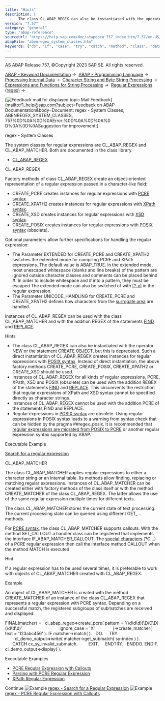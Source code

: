 ```yaml
---
title: "Hints"
description: |
  -   The class CL_ABAP_REGEX can also be instantiated with the operator NEW(https://help.sap.com/doc/abapdocu_757_index_htm/7.57/en-US/abenconstructor_expression_new.htm) or the statement CREATE OBJECT(https://help.sap.com/doc/abapdocu_757_index_htm/7.57/en-US/abapcreate_object.htm), but this i
version: "7.57"
category: "general"
type: "abap-reference"
sourceUrl: "https://help.sap.com/doc/abapdocu_757_index_htm/7.57/en-US/abenregex_system_classes.htm"
abapFile: "abenregex_system_classes.htm"
keywords: ["do", "if", "case", "try", "catch", "method", "class", "data", "internal-table", "abenregex", "system", "classes"]
---
```


* * *

AS ABAP Release 757, ©Copyright 2023 SAP SE. All rights reserved.

[ABAP - Keyword Documentation](https://help.sap.com/doc/abapdocu_757_index_htm/7.57/en-US/abenabap.htm) →  [ABAP - Programming Language](https://help.sap.com/doc/abapdocu_757_index_htm/7.57/en-US/abenabap_reference.htm) →  [Processing Internal Data](https://help.sap.com/doc/abapdocu_757_index_htm/7.57/en-US/abenabap_data_working.htm) →  [Character String and Byte String Processing](https://help.sap.com/doc/abapdocu_757_index_htm/7.57/en-US/abenabap_data_string.htm) →  [Expressions and Functions for String Processing](https://help.sap.com/doc/abapdocu_757_index_htm/7.57/en-US/abenstring_processing_expr_func.htm) →  [Regular Expressions (regex)](https://help.sap.com/doc/abapdocu_757_index_htm/7.57/en-US/abenregular_expressions.htm) → 

 [![](Mail.gif?object=Mail.gif&sap-language=EN "Feedback mail for displayed topic") Mail Feedback](mailto:f1_help@sap.com?subject=Feedback on ABAP Documentation&body=Document: regex - System Classes, ABENREGEX_SYSTEM_CLASSES, 757%0D%0A%0D%0AError:%0D%0A%0D%0A%0
D%0A%0D%0ASuggestion for improvement:)

regex - System Classes

The system classes for regular expressions are CL\_ABAP\_REGEX and CL\_ABAP\_MATCHER. Both are documented in the class library.

-   [CL\_ABAP\_REGEX](#abenregex-system-classes-1-------cl--abap--matcher---@ITOC@@ABENREGEX_SYSTEM_CLASSES_2)

CL\_ABAP\_REGEX   

Factory methods of class CL\_ABAP\_REGEX create an object-oriented representation of a regular expression passed in a character-like field:

-   CREATE\_PCRE creates instances for regular expressions with [PCRE syntax](https://help.sap.com/doc/abapdocu_757_index_htm/7.57/en-US/abenregex_pcre_syntax.htm).
-   CREATE\_XPATH2 creates instances for regular expressions with [XPath syntax](https://help.sap.com/doc/abapdocu_757_index_htm/7.57/en-US/abenregex_xpath_syntax.htm).
-   CREATE\_XSD creates instances for regular expressions with [XSD syntax](https://help.sap.com/doc/abapdocu_757_index_htm/7.57/en-US/abenregex_xsd_syntax.htm).
-   CREATE\_POSIX creates instances for regular expressions with [POSIX syntax](https://help.sap.com/doc/abapdocu_757_index_htm/7.57/en-US/abenregex_posix_syntax.htm) (obsolete).

Optional parameters allow further specifications for handling the regular expression:

-   The Parameter EXTENDED for CREATE\_PCRE and CREATE\_XPATH2 switches the extended mode for compiling PCRE and XPath expressions. The default value is ABAP\_TRUE. In the extended mode, most unescaped whitespace (blanks and line breaks) of the pattern are ignored outside character classes and comments can be placed behind #. In order to include whitespace and # into a pattern, they must be escaped The extended mode can also be switched of with [(?-x)](https://help.sap.com/doc/abapdocu_757_index_htm/7.57/en-US/abenregex_pcre_syntax_specials.htm) in the regular expression.
-   The Parameter UNICODE\_HANDLING for CREATE\_PCRE and CREATE\_XPATH2 defines how characters from the [surrogate area](https://help.sap.com/doc/abapdocu_757_index_htm/7.57/en-US/abensurrogate_area_glosry.htm "Glossary Entry") are handled.

Instances of CL\_ABAP\_REGEX can be used with the class CL\_ABAP\_MATCHER and with the addition REGEX of the statements [FIND](https://help.sap.com/doc/abapdocu_757_index_htm/7.57/en-US/abapfind.htm) and [REPLACE](https://help.sap.com/doc/abapdocu_757_index_htm/7.57/en-US/abapreplace.htm).

Hints

-   The class CL\_ABAP\_REGEX can also be instantiated with the operator [NEW](https://help.sap.com/doc/abapdocu_757_index_htm/7.57/en-US/abenconstructor_expression_new.htm) or the statement [CREATE OBJECT](https://help.sap.com/doc/abapdocu_757_index_htm/7.57/en-US/abapcreate_object.htm), but this is deprecated. Such a direct instantiation of CL\_ABAP\_REGEX creates instances for regular expressions with [POSIX syntax](https://help.sap.com/doc/abapdocu_757_index_htm/7.57/en-US/abenregex_posix_syntax.htm). Instead of direct instantiation, the above factory methods CREATE\_PCRE, CREATE\_POSIX, CREATE\_XPATH2 or CREATE\_XSD should be used.
-   Instances of CL\_ABAP\_REGEX for all kinds of regular expressions, PCRE, XPath, XSD and POSIX (obsolete) can be used with the addition REGEX of the statements [FIND](https://help.sap.com/doc/abapdocu_757_index_htm/7.57/en-US/abapfind.htm) and [REPLACE](https://help.sap.com/doc/abapdocu_757_index_htm/7.57/en-US/abapreplace.htm). This circumvents the restriction that regular expressions of XPath and XSD syntax cannot be specified directly as character strings.
-   Instances of CL\_ABAP\_REGEX cannot be used with the addition PCRE of the statements FIND and REPLACE.
-   Regular expressions in [POSIX syntax](https://help.sap.com/doc/abapdocu_757_index_htm/7.57/en-US/abenregex_posix_syntax.htm) are obsolete. Using regular expressions in POSIX syntax leads to a warning from syntax check that can be hidden by the pragma ##regex\_posix. It is recommended that [regular expressions are migrated from POSIX to PCRE](https://help.sap.com/doc/abapdocu_757_index_htm/7.57/en-US/abenregex_migrating_posix.htm) or another regular expression syntax supported by ABAP.

Executable Example

[Search for a regular expression](https://help.sap.com/doc/abapdocu_757_index_htm/7.57/en-US/abenregex_abexa.htm)

CL\_ABAP\_MATCHER   

The class CL\_ABAP\_MATCHER applies regular expressions to either a character string or an internal table. Its methods allow finding, replacing or matching regular expressions. Instances of CL\_ABAP\_MATCHER can be created either with factory methods of the class itself or with the method CREATE\_MATCHER of the class CL\_ABAP\_REGEX. The latter allows the use of the same regular expression multiple times for different texts.

The class CL\_ABAP\_MATCHER stores the current state of text processing. The current processing state can be queried using different GET\_... methods.

For [PCRE syntax](https://help.sap.com/doc/abapdocu_757_index_htm/7.57/en-US/abenregex_pcre_syntax.htm), the class CL\_ABAP\_MATCHER supports callouts. With the method SET\_CALLOUT a handler class can be registered that implements the interface IF\_ABAP\_MATCHER\_CALLOUT. The [special characters](https://help.sap.com/doc/abapdocu_757_index_htm/7.57/en-US/abenregex_pcre_syntax_specials.htm) (?C...) of a PCRE regular expression then call the interface method CALLOUT when the method MATCH is executed.

Hint

If a regular expression has to be used several times, it is preferable to work with objects of CL\_ABAP\_MATCHER created with CL\_ABAP\_REGEX.

Example

An object of CL\_ABAP\_MATCHER is created with the method CREATE\_MATCHER of an instance of the class CL\_ABAP\_REGEX that represents a regular expression with PCRE syntax. Depending on a successful match, the registered subgroups of submatches are received and displayed.

FINAL(matcher) =
  cl\_abap\_regex=>create\_pcre( pattern = '(\\d\\d\\d)(\\D\\D\\D)(\\d\\d\\d)'
                              ignore\_case = 'X'
              )->create\_matcher( text = '123abc456' ).
IF matcher->match( ).
  DO.
    TRY.
        cl\_demo\_output=>write( matcher->get\_submatch( sy-index ) ).
      CATCH cx\_sy\_invalid\_submatch.
        EXIT.
    ENDTRY.
  ENDDO.
ENDIF.
cl\_demo\_output=>display( ).

Executable Examples

-   [PCRE Regular Expression with Callouts](https://help.sap.com/doc/abapdocu_757_index_htm/7.57/en-US/abenpcre_callout_abexa.htm)
-   [Parsing with PCRE Regular Expression](https://help.sap.com/doc/abapdocu_757_index_htm/7.57/en-US/abenpcre_parsing_abexa.htm)
-   [XPath Regular Expression](https://help.sap.com/doc/abapdocu_757_index_htm/7.57/en-US/abenxpath_regex_abexa.htm)

Continue
![Example](exa.gif "Example") [regex - Search for a Regular Expression](https://help.sap.com/doc/abapdocu_757_index_htm/7.57/en-US/abenregex_abexa.htm)
![Example](exa.gif "Example") [regex - PCRE Regular Expression with Callouts](https://help.sap.com/doc/abapdocu_757_index_htm/7.57/en-US/abenpcre_callout_abexa.htm)